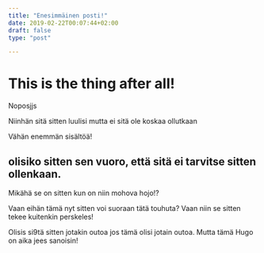 ```yaml
---
title: "Enesimmäinen posti!"
date: 2019-02-22T00:07:44+02:00
draft: false
type: "post"

---
```


# This is the thing after all!

Noposjjs

Niinhän sitä sitten luulisi mutta ei sitä ole koskaa ollutkaan

Vähän enemmän sisältöä!

## olisiko sitten sen vuoro, että sitä ei tarvitse sitten ollenkaan.

Mikähä se on sitten kun on niin mohova hojo!?

Vaan eihän tämä nyt sitten voi suoraan tätä touhuta? Vaan niin se sitten tekee kuitenkin perskeles!

Olisis si9tä sitten jotakin outoa jos tämä olisi jotain outoa. Mutta tämä Hugo on aika jees sanoisin!
